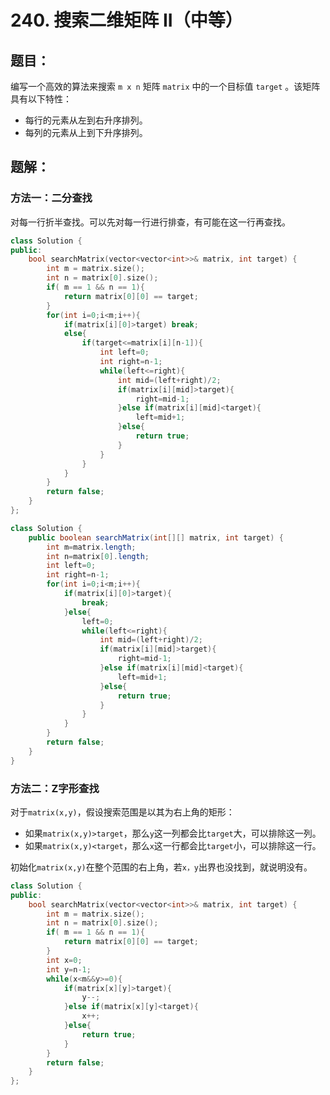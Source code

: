 # 240. 搜索二维矩阵 II（中等）
## 题目：
编写一个高效的算法来搜索 `m x n` 矩阵 `matrix` 中的一个目标值 `target` 。该矩阵具有以下特性：
* 每行的元素从左到右升序排列。
* 每列的元素从上到下升序排列。
## 题解：
### 方法一：二分查找
对每一行折半查找。可以先对每一行进行排查，有可能在这一行再查找。
```c++
class Solution {
public:
    bool searchMatrix(vector<vector<int>>& matrix, int target) {
        int m = matrix.size();
        int n = matrix[0].size();
        if( m == 1 && n == 1){
            return matrix[0][0] == target;
        }
        for(int i=0;i<m;i++){
            if(matrix[i][0]>target) break;
            else{
                if(target<=matrix[i][n-1]){
                    int left=0;
                    int right=n-1;
                    while(left<=right){
                        int mid=(left+right)/2;
                        if(matrix[i][mid]>target){
                            right=mid-1;
                        }else if(matrix[i][mid]<target){
                            left=mid+1;
                        }else{
                            return true;
                        }
                    }
                }
            }
        }
        return false;
    }
};
```
```java
class Solution {
    public boolean searchMatrix(int[][] matrix, int target) {
        int m=matrix.length;
        int n=matrix[0].length;
        int left=0;
        int right=n-1;
        for(int i=0;i<m;i++){
            if(matrix[i][0]>target){
                break;
            }else{
                left=0;
                while(left<=right){
                    int mid=(left+right)/2;
                    if(matrix[i][mid]>target){
                        right=mid-1;
                    }else if(matrix[i][mid]<target){
                        left=mid+1;
                    }else{
                        return true;
                    }
                }
            }
        }
        return false;
    }
}
```

### 方法二：Z字形查找
对于`matrix(x,y)`，假设搜索范围是以其为右上角的矩形：
* 如果`matrix(x,y)>target`，那么`y`这一列都会比`target`大，可以排除这一列。
* 如果`matrix(x,y)<target`，那么`x`这一行都会比`target`小，可以排除这一行。

初始化`matrix(x,y)`在整个范围的右上角，若`x，y`出界也没找到，就说明没有。
```c++
class Solution {
public:
    bool searchMatrix(vector<vector<int>>& matrix, int target) {
        int m = matrix.size();
        int n = matrix[0].size();
        if( m == 1 && n == 1){
            return matrix[0][0] == target;
        }
        int x=0;
        int y=n-1;
        while(x<m&&y>=0){
            if(matrix[x][y]>target){
                y--;
            }else if(matrix[x][y]<target){
                x++;
            }else{
                return true;
            }
        }
        return false;
    }
};
```